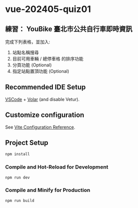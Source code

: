 # vue-202405-quiz01

## 練習： YouBike 臺北市公共自行車即時資訊 
完成下列表格，並加入: 

1. 站點名稱搜尋
2. 目前可用車輛 / 總停車格 的排序功能
3. 分頁功能 (Optional)
4. 指定站點置頂功能 (Optional)

## Recommended IDE Setup

[VSCode](https://code.visualstudio.com/) + [Volar](https://marketplace.visualstudio.com/items?itemName=Vue.volar) (and disable Vetur).

## Customize configuration

See [Vite Configuration Reference](https://vitejs.dev/config/).

## Project Setup

```sh
npm install
```

### Compile and Hot-Reload for Development

```sh
npm run dev
```

### Compile and Minify for Production

```sh
npm run build
```
